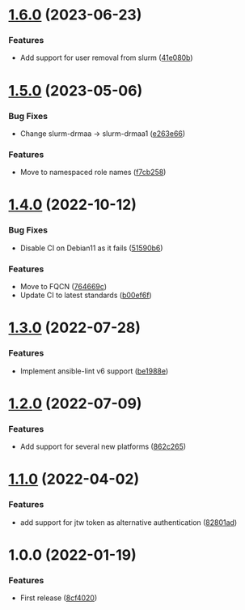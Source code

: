 # [1.6.0](https://github.com/de-it-krachten/ansible-role-slurm/compare/v1.5.0...v1.6.0) (2023-06-23)


### Features

* Add support for user removal from slurm ([41e080b](https://github.com/de-it-krachten/ansible-role-slurm/commit/41e080b3f7d69688c2b76ba87a3f120c2e8d9383))

# [1.5.0](https://github.com/de-it-krachten/ansible-role-slurm/compare/v1.4.0...v1.5.0) (2023-05-06)


### Bug Fixes

* Change slurm-drmaa -> slurm-drmaa1 ([e263e66](https://github.com/de-it-krachten/ansible-role-slurm/commit/e263e66c72d4173a2f5a9b083dde982f10535331))


### Features

* Move to namespaced role names ([f7cb258](https://github.com/de-it-krachten/ansible-role-slurm/commit/f7cb258b8e3fcf2f32555a64c2a37c017efc265e))

# [1.4.0](https://github.com/de-it-krachten/ansible-role-slurm/compare/v1.3.0...v1.4.0) (2022-10-12)


### Bug Fixes

* Disable CI on Debian11 as it fails ([51590b6](https://github.com/de-it-krachten/ansible-role-slurm/commit/51590b6e2c533ad1948c754563d35fee326f3f31))


### Features

* Move to FQCN ([764669c](https://github.com/de-it-krachten/ansible-role-slurm/commit/764669cf8ce97b29874dbc34091f683b95d38425))
* Update CI to latest standards ([b00ef6f](https://github.com/de-it-krachten/ansible-role-slurm/commit/b00ef6f6142b32f2b1865486e2516820a908a096))

# [1.3.0](https://github.com/de-it-krachten/ansible-role-slurm/compare/v1.2.0...v1.3.0) (2022-07-28)


### Features

* Implement ansible-lint v6 support ([be1988e](https://github.com/de-it-krachten/ansible-role-slurm/commit/be1988ec1bfabfb3fca120c4161b42c312aae3de))

# [1.2.0](https://github.com/de-it-krachten/ansible-role-slurm/compare/v1.1.0...v1.2.0) (2022-07-09)


### Features

* Add support for several new platforms ([862c265](https://github.com/de-it-krachten/ansible-role-slurm/commit/862c265883f6d46850c974f5e862985b22699f33))

# [1.1.0](https://github.com/de-it-krachten/ansible-role-slurm/compare/v1.0.0...v1.1.0) (2022-04-02)


### Features

* add support for jtw token as alternative authentication ([82801ad](https://github.com/de-it-krachten/ansible-role-slurm/commit/82801adfa8670d437a4f828281084ae89b33ef6c))

# 1.0.0 (2022-01-19)


### Features

* First release ([8cf4020](https://github.com/de-it-krachten/ansible-role-slurm/commit/8cf40201a5660bb86e0bbe4457a822af9d6abafb))
